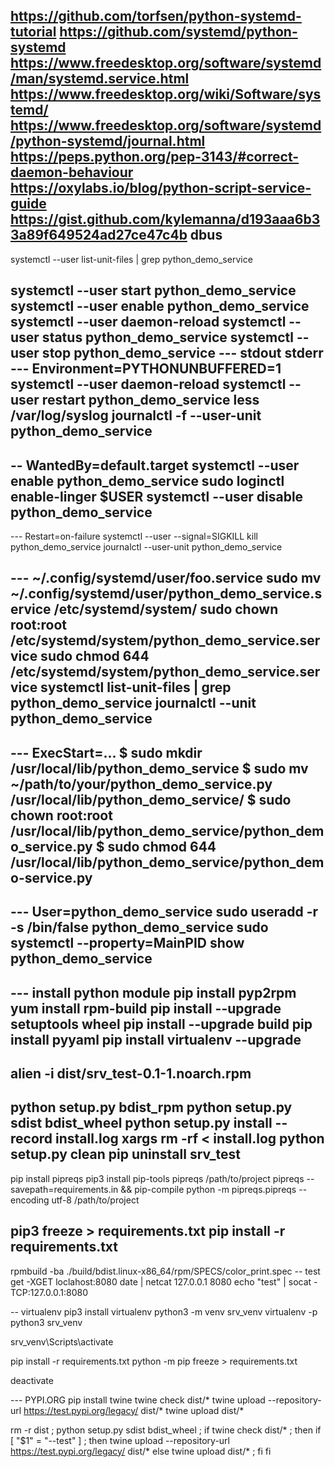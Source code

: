 https://github.com/torfsen/python-systemd-tutorial
https://github.com/systemd/python-systemd
https://www.freedesktop.org/software/systemd/man/systemd.service.html
https://www.freedesktop.org/wiki/Software/systemd/
https://www.freedesktop.org/software/systemd/python-systemd/journal.html
https://peps.python.org/pep-3143/#correct-daemon-behaviour
https://oxylabs.io/blog/python-script-service-guide
https://gist.github.com/kylemanna/d193aaa6b33a89f649524ad27ce47c4b
dbus
---
systemctl --user list-unit-files | grep python_demo_service

systemctl --user start python_demo_service
systemctl --user enable python_demo_service
systemctl --user daemon-reload
systemctl --user status python_demo_service
systemctl --user stop python_demo_service
--- stdout stderr
--- Environment=PYTHONUNBUFFERED=1
systemctl --user daemon-reload
systemctl --user restart python_demo_service
less /var/log/syslog
journalctl -f --user-unit python_demo_service
---
-- WantedBy=default.target
systemctl --user enable python_demo_service
sudo loginctl enable-linger $USER
systemctl --user disable python_demo_service
---
--- Restart=on-failure
systemctl --user --signal=SIGKILL kill python_demo_service
journalctl --user-unit python_demo_service

--- ~/.config/systemd/user/foo.service
sudo mv ~/.config/systemd/user/python_demo_service.service /etc/systemd/system/
sudo chown root:root /etc/systemd/system/python_demo_service.service
sudo chmod 644 /etc/systemd/system/python_demo_service.service
systemctl list-unit-files | grep python_demo_service
journalctl --unit python_demo_service
---
--- ExecStart=...
$ sudo mkdir /usr/local/lib/python_demo_service
$ sudo mv ~/path/to/your/python_demo_service.py /usr/local/lib/python_demo_service/
$ sudo chown root:root /usr/local/lib/python_demo_service/python_demo_service.py
$ sudo chmod 644 /usr/local/lib/python_demo_service/python_demo-service.py
---
--- User=python_demo_service
sudo useradd -r -s /bin/false python_demo_service
sudo systemctl --property=MainPID show python_demo_service
---

--- install python module
pip install pyp2rpm
yum install rpm-build
pip install --upgrade setuptools wheel
pip install --upgrade build
pip install pyyaml
pip install virtualenv --upgrade
---
alien -i dist/srv_test-0.1-1.noarch.rpm
---
python setup.py bdist_rpm
python setup.py sdist bdist_wheel
python setup.py install --record install.log
xargs rm -rf < install.log
python setup.py clean
pip uninstall srv_test
---
pip install pipreqs
pip3 install pip-tools
pipreqs /path/to/project
pipreqs --savepath=requirements.in && pip-compile
python -m  pipreqs.pipreqs --encoding utf-8  /path/to/project

pip3 freeze > requirements.txt
pip install -r requirements.txt
---
rpmbuild -ba ./build/bdist.linux-x86_64/rpm/SPECS/color_print.spec
-- test
get -XGET loclahost:8080
date  | netcat 127.0.0.1 8080
echo "test" | socat - TCP:127.0.0.1:8080

-- virtualenv
pip3 install virtualenv
python3 -m venv srv_venv
virtualenv -p python3 srv_venv

srv_venv\Scripts\activate

pip install -r requirements.txt
python -m pip freeze > requirements.txt

deactivate

--- PYPI.ORG
pip install twine
twine check dist/*
twine upload --repository-url https://test.pypi.org/legacy/ dist/*
twine upload dist/*


rm -r dist ;
python setup.py sdist bdist_wheel ;
if twine check dist/* ; then
  if [ "$1" = "--test" ] ; then
    twine upload --repository-url https://test.pypi.org/legacy/ dist/*
  else
    twine upload dist/* ;
  fi
fi


